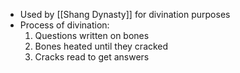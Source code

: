 - Used by [[Shang Dynasty]] for divination purposes
- Process of divination:
	1. Questions written on bones
	2. Bones heated until they cracked
	3. Cracks read to get answers